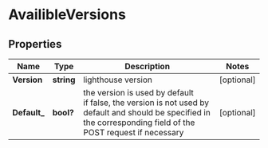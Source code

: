 # AvailibleVersions


## Properties

| Name | Type | Description | Notes |
|------------ | ------------- | ------------- | -------------|
**Version** | **string** | lighthouse version |[optional]|
**Default_** | **bool?** | the version is used by default<br>if false, the version is not used by default and should be specified in the corresponding field of the POST request if necessary |[optional]|